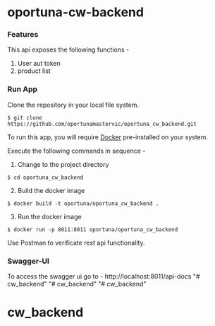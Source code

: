 # oportuna-cw-backend

### Features

This api exposes the following functions - 

1. User aut token
2. product list

   

### Run App

Clone the repository in your local file system.

```
$ git clone https://github.com/oportunamastervic/oportuna_cw_backend.git
```

To run this app, you will require [Docker](https://docs.docker.com/engine/install/) pre-installed on your system.

Execute the following commands in sequence -

1. Change to the project directory

```
$ cd oportuna_cw_backend
```

2. Build the docker image 

```
$ docker build -t oportuna/oportuna_cw_backend .
```

3. Run the docker image

```
$ docker run -p 8011:8011 oportuna/oportuna_cw_backend
```

Use Postman to verificate rest api functionality.



### Swagger-UI

To access the swagger ui go to -  http://localhost:8011/api-docs 
"# cw_backend" 
"# cw_backend" 
"# cw_backend" 
# cw_backend
